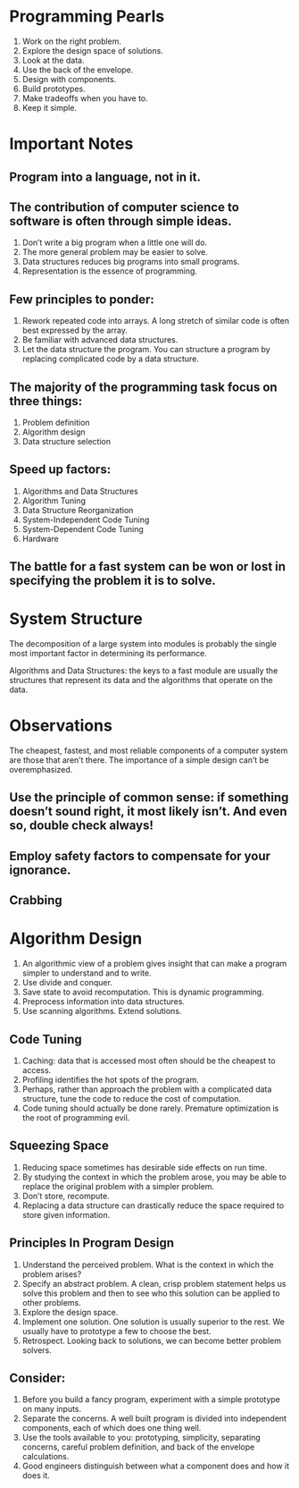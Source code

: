 # Programming Pearls

1. Work on the right problem.
2. Explore the design space of solutions.
3. Look at the data.
4. Use the back of the envelope.
5. Design with components.
6. Build prototypes.
7. Make tradeoffs when you have to.
8. Keep it simple.

# Important Notes

## Program into a language, not in it.

## The contribution of computer science to software is often through simple ideas. 

1. Don’t write a big program when a little one will do. 
2. The more general problem may be easier to solve. 
3. Data structures reduces big programs into small programs.
4. Representation is the essence of programming.

## Few principles to ponder:

1. Rework repeated code into arrays. A long stretch of similar code is often best expressed by the array.
2. Be familiar with advanced data structures. 
3. Let the data structure the program. You can structure a program by replacing complicated code by a data structure.

## The majority of the programming task focus on three things:

1. Problem definition
2. Algorithm design
3. Data structure selection

## Speed up factors:

1. Algorithms and Data Structures
2. Algorithm Tuning
3. Data Structure Reorganization
4. System-Independent Code Tuning
5. System-Dependent Code Tuning
6. Hardware

## The battle for a fast system can be won or lost in specifying the problem it is to solve.

# System Structure

The decomposition of a large system into modules is probably the single most important factor in determining its performance.

Algorithms and Data Structures: the keys to a fast module are usually the structures that represent its data and the algorithms that operate on the data.

# Observations

The cheapest, fastest, and most reliable components of a computer system are those that aren’t there. The importance of a simple design can’t be overemphasized.

## Use the principle of common sense: if something doesn’t sound right, it most likely isn’t. And even so, double check always!

## Employ safety factors to compensate for your ignorance. 

## Crabbing

# Algorithm Design

1. An algorithmic view of a problem gives insight that can make a program simpler to understand and to write.
2. Use divide and conquer.
3. Save state to avoid recomputation. This is dynamic programming.
4. Preprocess information into data structures. 
5. Use scanning algorithms. Extend solutions. 

## Code Tuning

1. Caching: data that is accessed most often should be the cheapest to access. 
2. Profiling identifies the hot spots of the program.
3. Perhaps, rather than approach the problem with a complicated data structure, tune the code to reduce the cost of computation.
4. Code tuning should actually be done rarely. Premature optimization is the root of programming evil. 

## Squeezing Space

1. Reducing space sometimes has desirable side effects on run time.  
2. By studying the context in which the problem arose, you may be able to replace the original problem with a simpler problem.
3. Don’t store, recompute.
4. Replacing a data structure can drastically reduce the space required to store given information. 

## Principles In Program Design

1. Understand the perceived problem. What is the context in which the problem arises? 
2. Specify an abstract problem. A clean, crisp problem statement helps us solve this problem and then to see who this solution can be applied to other problems.
3. Explore the design space. 
4. Implement one solution. One solution is usually superior to the rest. We usually have to prototype a few to choose the best. 
5. Retrospect. Looking back to solutions, we can become better problem solvers.

## Consider:

1. Before you build a fancy program, experiment with a simple prototype on many inputs. 
2. Separate the concerns. A well built program is divided into independent components, each of which does one thing well. 
3. Use the tools available to you: prototyping, simplicity, separating concerns, careful problem definition, and back of the envelope calculations.
4. Good engineers distinguish between what a component does and how it does it. 
